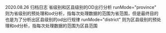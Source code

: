 2020.08.26 归档日志
省级别和区县级别的OD出行分析
runMode="province" 则为省级别的预处理和od分析，指每次处理数据的范围为省范围，但是最终目的也是为了分析出区县级别的od出行规律
runMode="district" 则为区县级别的预处理和od分析，指每次处理数据的范围为区县范围